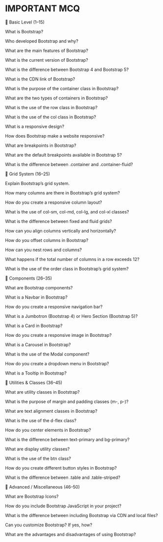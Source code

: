 # IMPORTANT MCQ <br>
🔹 Basic Level (1–15)

What is Bootstrap?

Who developed Bootstrap and why?

What are the main features of Bootstrap?

What is the current version of Bootstrap?

What is the difference between Bootstrap 4 and Bootstrap 5?

What is the CDN link of Bootstrap?

What is the purpose of the container class in Bootstrap?

What are the two types of containers in Bootstrap?

What is the use of the row class in Bootstrap?

What is the use of the col class in Bootstrap?

What is a responsive design?

How does Bootstrap make a website responsive?

What are breakpoints in Bootstrap?

What are the default breakpoints available in Bootstrap 5?

What is the difference between .container and .container-fluid?

🔹 Grid System (16–25)

Explain Bootstrap’s grid system.

How many columns are there in Bootstrap’s grid system?

How do you create a responsive column layout?

What is the use of col-sm, col-md, col-lg, and col-xl classes?

What is the difference between fixed and fluid grids?

How can you align columns vertically and horizontally?

How do you offset columns in Bootstrap?

How can you nest rows and columns?

What happens if the total number of columns in a row exceeds 12?

What is the use of the order class in Bootstrap’s grid system?

🔹 Components (26–35)

What are Bootstrap components?

What is a Navbar in Bootstrap?

How do you create a responsive navigation bar?

What is a Jumbotron (Bootstrap 4) or Hero Section (Bootstrap 5)?

What is a Card in Bootstrap?

How do you create a responsive image in Bootstrap?

What is a Carousel in Bootstrap?

What is the use of the Modal component?

How do you create a dropdown menu in Bootstrap?

What is a Tooltip in Bootstrap?

🔹 Utilities & Classes (36–45)

What are utility classes in Bootstrap?

What is the purpose of margin and padding classes (m-, p-)?

What are text alignment classes in Bootstrap?

What is the use of the d-flex class?

How do you center elements in Bootstrap?

What is the difference between text-primary and bg-primary?

What are display utility classes?

What is the use of the btn class?

How do you create different button styles in Bootstrap?

What is the difference between .table and .table-striped?

🔹 Advanced / Miscellaneous (46–50)

What are Bootstrap Icons?

How do you include Bootstrap JavaScript in your project?

What is the difference between including Bootstrap via CDN and local files?

Can you customize Bootstrap? If yes, how?

What are the advantages and disadvantages of using Bootstrap?